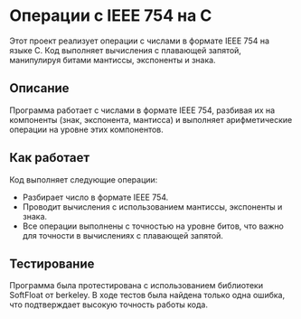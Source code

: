 # Операции с IEEE 754 на C

Этот проект реализует операции с числами в формате IEEE 754 на языке C. Код выполняет вычисления с плавающей запятой, манипулируя битами мантиссы, экспоненты и знака.

## Описание
Программа работает с числами в формате IEEE 754, разбивая их на компоненты (знак, экспонента, мантисса) и выполняет арифметические операции на уровне этих компонентов. 

## Как работает
Код выполняет следующие операции:
- Разбирает число в формате IEEE 754.
- Проводит вычисления с использованием мантиссы, экспоненты и знака.
- Все операции выполнены с точностью на уровне битов, что важно для точности в вычислениях с плавающей запятой.

## Тестирование
Программа была протестирована с использованием библиотеки SoftFloat от berkeley. В ходе тестов была найдена только одна ошибка, что подтверждает высокую точность работы кода.

